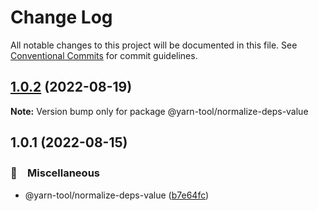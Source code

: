 # Change Log

All notable changes to this project will be documented in this file.
See [Conventional Commits](https://conventionalcommits.org) for commit guidelines.

## [1.0.2](https://github.com/bluelovers/ws-yarn-workspaces/compare/@yarn-tool/normalize-deps-value@1.0.1...@yarn-tool/normalize-deps-value@1.0.2) (2022-08-19)

**Note:** Version bump only for package @yarn-tool/normalize-deps-value





## 1.0.1 (2022-08-15)


### 🔖　Miscellaneous

* @yarn-tool/normalize-deps-value ([b7e64fc](https://github.com/bluelovers/ws-yarn-workspaces/commit/b7e64fc829d14688017657797237ebb239556097))
